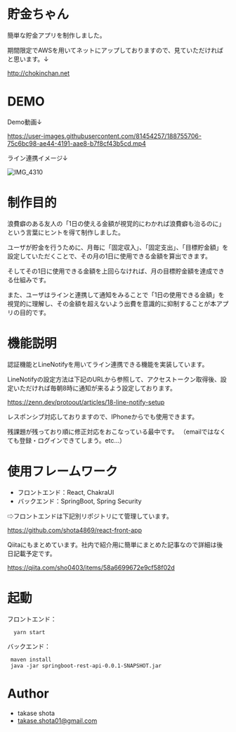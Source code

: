 # 貯金ちゃん
簡単な貯金アプリを制作しました。

期間限定でAWSを用いてネットにアップしておりますので、見ていただければと思います。↓

http://chokinchan.net

# DEMO
Demo動画↓

https://user-images.githubusercontent.com/81454257/188755706-75c6bc98-ae44-4191-aae8-b7f8cf43b5cd.mp4

ライン連携イメージ↓

![IMG_4310](https://user-images.githubusercontent.com/81454257/188752491-96da5ead-7b30-484d-a987-1486d602600b.PNG)

# 制作目的
浪費癖のある友人の「1日の使える金額が視覚的にわかれば浪費癖も治るのに」という言葉にヒントを得て制作しました。

ユーザが貯金を行うために、月毎に「固定収入」、「固定支出」、「目標貯金額」を設定していただくことで、その月の1日に使用できる金額を算出できます。

そしてその1日に使用できる金額を上回らなければ、月の目標貯金額を達成できる仕組みです。

また、ユーザはラインと連携して通知をみることで「1日の使用できる金額」を視覚的に理解し、その金額を超えないよう出費を意識的に抑制することが本アプリの目的です。


# 機能説明
認証機能とLineNotifyを用いてライン連携できる機能を実装しています。

LineNotifyの設定方法は下記のURLから参照して、アクセストークン取得後、設定いただければ毎朝8時に通知が来るよう設定しております。

 https://zenn.dev/protoout/articles/18-line-notify-setup
 
 レスポンシブ対応しておりますので、IPhoneからでも使用できます。
 
 残課題が残っており順に修正対応をおこなっている最中です。
 （emailではなくても登録・ログインできてしまう。etc...）
 
# 使用フレームワーク
 - フロントエンド：React, ChakraUI
 - バックエンド：SpringBoot, Spring Security
 
 ⇨フロントエンドは下記別リポジトリにて管理しています。
 
 https://github.com/shota4869/react-front-app
  
  Qiitaにもまとめています。社内で紹介用に簡単にまとめた記事なので詳細は後日記載予定です。
  
  https://qiita.com/sho0403/items/58a6699672e9cf58f02d
  
# 起動
フロントエンド：　
```
  yarn start
```
バックエンド：
```
 maven install
 java -jar springboot-rest-api-0.0.1-SNAPSHOT.jar
```

# Author
* takase shota
* takase.shota01@gmail.com
